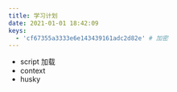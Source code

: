 ```yaml
---
title: 学习计划
date: 2021-01-01 18:42:09
keys:
  - 'cf67355a3333e6e143439161adc2d82e' # 加密
---
```


- script 加载
- context
- husky

<!-- React Hook测试指南 https://juejin.cn/post/6854573214749294600 -->
